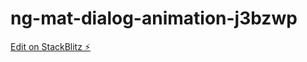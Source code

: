 # ng-mat-dialog-animation-j3bzwp

[Edit on StackBlitz ⚡️](https://stackblitz.com/edit/ng-mat-dialog-animation-j3bzwp)